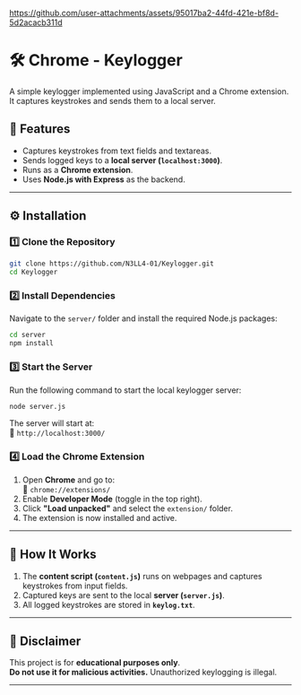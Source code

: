 

https://github.com/user-attachments/assets/95017ba2-44fd-421e-bf8d-5d2acacb311d
  

# 🛠 Chrome - Keylogger

A simple keylogger implemented using JavaScript and a Chrome extension. It captures keystrokes and sends them to a local server.

## 🚀 Features
- Captures keystrokes from text fields and textareas.
- Sends logged keys to a **local server (`localhost:3000`)**.
- Runs as a **Chrome extension**.
- Uses **Node.js with Express** as the backend.

---

## ⚙️ Installation

### **1️⃣ Clone the Repository**
```sh
git clone https://github.com/N3LL4-01/Keylogger.git
cd Keylogger
```

### **2️⃣ Install Dependencies**
Navigate to the `server/` folder and install the required Node.js packages:
```sh
cd server
npm install
```

### **3️⃣ Start the Server**
Run the following command to start the local keylogger server:
```sh
node server.js
```
The server will start at:  
📍 `http://localhost:3000/`

### **4️⃣ Load the Chrome Extension**
1. Open **Chrome** and go to:  
   🔗 `chrome://extensions/`
2. Enable **Developer Mode** (toggle in the top right).
3. Click **"Load unpacked"** and select the `extension/` folder.
4. The extension is now installed and active.

---

## 🎯 How It Works
1. The **content script (`content.js`)** runs on webpages and captures keystrokes from input fields.
2. Captured keys are sent to the local **server (`server.js`)**.
3. All logged keystrokes are stored in **`keylog.txt`**.

---

## 🛑 Disclaimer
This project is for **educational purposes only**.  
**Do not use it for malicious activities.** Unauthorized keylogging is illegal.

---

